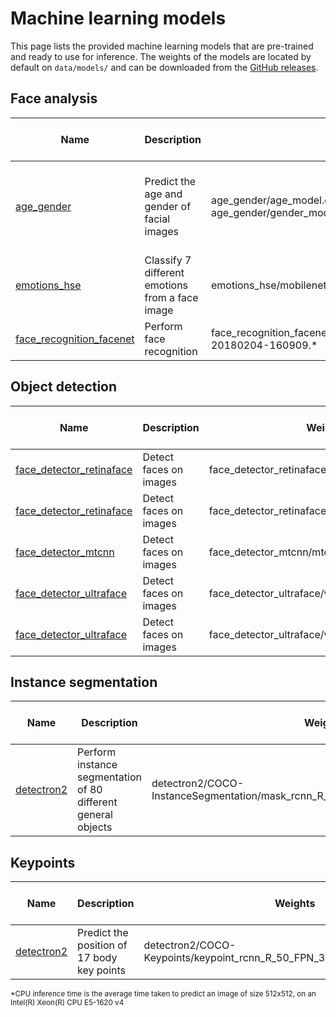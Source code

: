 # Machine learning models

This page lists the provided machine learning models that are pre-trained and ready to use for inference. The weights of the models are located by default on ``data/models/`` and can be downloaded from the [GitHub releases](https://github.com/CommuniCityProject/communicity_toolbox/releases).

## Face analysis
| Name | Description | Weights | CPU inference time (s) | Output |
|------|-------------|---------|------------------------|--------|
| [age_gender](/toolbox/Models/age_gender/) | Predict the age and gender of facial images | age_gender/age_model.onnx </br> age_gender/gender_model.onnx | Age + Gender: 0.318 <br/> Age: 0.164 <br/> Gender: 0.157 | ([Gender](../toolbox/Structures/Gender.py), float)
| [emotions_hse](/toolbox/Models/emotions_hse/) | Classify 7 different emotions from a face image | emotions_hse/mobilenet_7.h5 | 0.059 | ([Emotion](/toolbox/Structures/Emotion.py), float)
| [face_recognition_facenet](/toolbox/Models/face_recognition_facenet/) | Perform face recognition | face_recognition_facenet/squeezenet_VGGFace2/model-20180204-160909.* | 0.019 | (str, float) \| np.ndarray

## Object detection

| Name | Description | Weights | CPU inference time (s) | Output |
|------|-------------|---------|------------------------|--------|
| [face_detector_retinaface](/toolbox/Models/face_detector_retinaface/) | Detect faces on images | face_detector_retinaface/Resnet50_Final.pth | 0.722 |  [BoundingBox](/toolbox/Structures/BoundingBox.py)
| [face_detector_retinaface](/toolbox/Models/face_detector_retinaface/) | Detect faces on images | face_detector_retinaface/mobilenet0.25_Final.pth | 0.071 | [BoundingBox](/toolbox/Structures/BoundingBox.py)
| [face_detector_mtcnn](/toolbox/Models/face_detector_mtcnn/) | Detect faces on images | face_detector_mtcnn/mtcnn.pb | 0.042 | [BoundingBox](/toolbox/Structures/BoundingBox.py)
| [face_detector_ultraface](/toolbox/Models/face_detector_ultraface/) | Detect faces on images | face_detector_ultraface/version-RFB-320.onnx | 0.014 | [BoundingBox](/toolbox/Structures/BoundingBox.py)
| [face_detector_ultraface](/toolbox/Models/face_detector_ultraface/) | Detect faces on images | face_detector_ultraface/version-RFB-640.onnx | 0.043 | [BoundingBox](/toolbox/Structures/BoundingBox.py)

## Instance segmentation

| Name | Description | Weights | CPU inference time (s) | Output |
|------|-------------|---------|------------------------|--------|
| [detectron2](/toolbox/Models/detectron2/) | Perform instance segmentation of 80 different general objects | detectron2/COCO-InstanceSegmentation/mask_rcnn_R_50_FPN_3x/model_final_f10217.pkl | 2.259 | [SegmentationMask](/toolbox/Structures/SegmentationMask.py)

## Keypoints

| Name | Description | Weights | CPU inference time (s) | Output |
|------|-------------|---------|------------------------|--------|
| [detectron2](/toolbox/Models/detectron2/) | Predict the position of 17 body key points | detectron2/COCO-Keypoints/keypoint_rcnn_R_50_FPN_3x/model_final_a6e10b.pkl | 2.263 | [COCOKeypoints](/toolbox/Structures/Keypoints.py)

<sub>*CPU inference time is the average time taken to predict an image of size 512x512, on an Intel(R) Xeon(R) CPU E5-1620 v4 </sup>